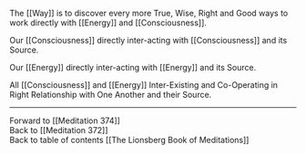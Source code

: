 The [[Way]] is to discover every more True, Wise, Right and Good ways to work directly with [[Energy]] and [[Consciousness]]. 

Our [[Consciousness]] directly inter-acting with [[Consciousness]] and its Source. 

Our [[Energy]] directly inter-acting with [[Energy]] and its Source. 

All [[Consciousness]] and [[Energy]] Inter-Existing and Co-Operating in Right Relationship with One Another and their Source. 

___

Forward to [[Meditation 374]]  
Back to [[Meditation 372]]  
Back to table of contents [[The Lionsberg Book of Meditations]]  